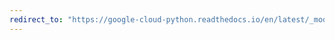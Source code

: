 ```yaml
---
redirect_to: "https://google-cloud-python.readthedocs.io/en/latest/_modules/google/cloud/firestore_v1beta1/batch.html"
---
```


